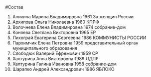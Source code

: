 #Состав
1. Аникина Марина Владимировна 1961 За женщин России
2. Архипова Ольга Николаевна 1960 КПРФ
3. Волочнева Елена Владимировна 1974 собрание-дом
4. Коняева Светлана Викторовна 1965 ЕР
5. Лихограй Екатерина Сергеевна 1986 КОММУНИСТЫ РОССИИ
6. Пархимчик Елена Петровна 1959 представительный орган муниципального образования
7. Слободюк Валерий Ефремович 1959 СР
8. Халтурина Анна Викторовна 1989 ЛДПР
9. Халтурина Галина Ивановна 1958 собрание-дом
10. Шарапко Андрей Александрович 1986 ЯБЛОКО

